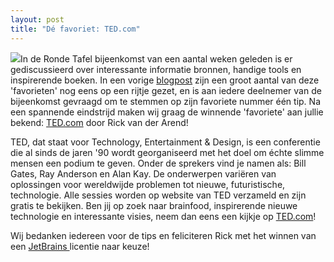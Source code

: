 ```yaml
---
layout: post
title: "Dé favoriet: TED.com"
---
```


![](images/stories/articles/30/ted_logo.gif)In de Ronde Tafel bijeenkomst van een aantal weken geleden is er gediscussieerd over interessante informatie bronnen, handige tools en inspirerende boeken. In een vorige [blogpost](blog/7-verslagen/28-je-favoriete-) zijn een groot aantal van deze 'favorieten' nog eens op een rijtje gezet, en is aan iedere deelnemer van de bijeenkomst gevraagd om te stemmen op zijn favoriete nummer één tip. Na een spannende eindstrijd maken wij graag de winnende 'favoriete' aan jullie bekend: [TED.com](http://www.ted.com/) door Rick van der Arend!

TED, dat staat voor Technology, Entertainment &amp; Design, is een conferentie die al sinds de jaren '90 wordt georganiseerd met het doel om échte slimme mensen een podium te geven. Onder de sprekers vind je namen als: Bill Gates, Ray Anderson en Alan Kay. De onderwerpen variëren van oplossingen voor wereldwijde problemen tot nieuwe, futuristische, technologie. Alle sessies worden op website van TED verzameld en zijn gratis te bekijken. Ben jij op zoek naar brainfood, inspirerende nieuwe technologie en interessante visies, neem dan eens een kijkje op [TED.com](http://www.ted.com/)!

Wij bedanken iedereen voor de tips en feliciteren Rick met het winnen van een [JetBrains ](http://www.jetbrains.com)licentie naar keuze! 
